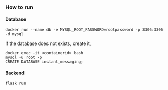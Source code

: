 ### How to run
#### Database
```docker run --name db -e MYSQL_ROOT_PASSWORD=rootpassword -p 3306:3306 -d mysql```

If the database does not exists, create it,

```
docker exec -it <containerid> bash
mysql -u root -p
CREATE DATABASE instant_messaging;
```

#### Backend
```flask run```
